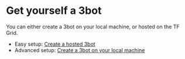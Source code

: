 # Get yourself a 3bot

You can either create a 3bot on your local machine, or hosted on the TF Grid. 

- Easy setup: [Create a hosted 3bot](threebot.md)
- Advanced setup: [Create a 3bot on your local machine](local_3bot.md)

